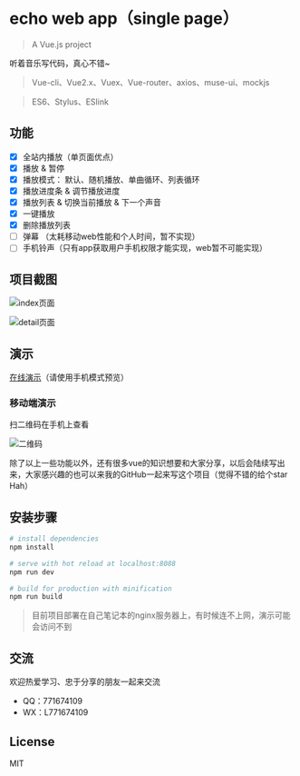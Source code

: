 #  echo web app（single page）

> A Vue.js project

听着音乐写代码，真心不错~

> Vue-cli、Vue2.x、Vuex、Vue-router、axios、muse-ui、mockjs

> ES6、Stylus、ESlink

## 功能

- [x] 全站内播放（单页面优点）
- [x] 播放 & 暂停
- [x] 播放模式： 默认、随机播放、单曲循环、列表循环
- [x] 播放进度条 & 调节播放进度
- [x] 播放列表 & 切换当前播放 & 下一个声音
- [x] 一键播放
- [x] 删除播放列表
- [ ] 弹幕 （太耗移动web性能和个人时间，暂不实现）
- [ ] 手机铃声（只有app获取用户手机权限才能实现，web暂不可能实现）

## 项目截图

![index页面](http://wx3.sinaimg.cn/large/006eY7jMgy1fjfsvbhmckj30ag0ikwmt.jpg)


![detail页面](http://wx1.sinaimg.cn/large/006eY7jMgy1fjfsvdm5m4j30af0ikqai.jpg)

## 演示 
[在线演示](http://echo.liansixin.win)（请使用手机模式预览）

### 移动端演示
扫二维码在手机上查看

![二维码](http://wx2.sinaimg.cn/large/006eY7jMgy1fjfqih2hbuj307s07sdfl.jpg)


除了以上一些功能以外，还有很多vue的知识想要和大家分享，以后会陆续写出来，大家感兴趣的也可以来我的GitHub一起来写这个项目（觉得不错的给个star Hah）

## 安装步骤

``` bash
# install dependencies
npm install

# serve with hot reload at localhost:8088
npm run dev

# build for production with minification
npm run build
```

> 目前项目部署在自己笔记本的nginx服务器上，有时候连不上网，演示可能会访问不到

## 交流

欢迎热爱学习、忠于分享的朋友一起来交流

- QQ：771674109
- WX：L771674109


## License

MIT
